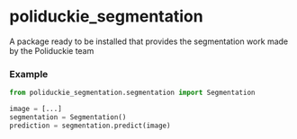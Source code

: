 # poliduckie_segmentation
A package ready to be installed that provides the segmentation work made by the Poliduckie team

### Example
```python
from poliduckie_segmentation.segmentation import Segmentation

image = [...]
segmentation = Segmentation()
prediction = segmentation.predict(image)
```
